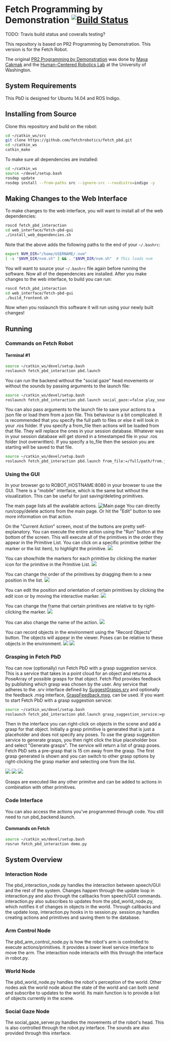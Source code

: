 # Fetch Programming by Demonstration [![Build Status](https://api.travis-ci.org/fetchrobotics/fetch_pbd.png)](https://travis-ci.org/fetchrobotics/fetch_pbd)

TODO: Travis build status and coveralls testing?

This repository is based on PR2 Programming by Demonstration. This version is for the Fetch Robot.

The original [PR2 Programming by Demonstration](https://github.com/PR2/pr2_pbd) was done by [Maya Cakmak](http://www.mayacakmak.com/) and the [Human-Centered Robotics Lab](https://hcrlab.cs.washington.edu/) at the University of Washington.

## System Requirements
This PbD is designed for Ubuntu 14.04 and ROS Indigo.

## Installing from Source
Clone this repository and build on the robot:
```bash
cd ~/catkin_ws/src
git clone https://github.com/fetchrobotics/fetch_pbd.git
cd ~/catkin_ws
catkin_make
```
To make sure all dependencies are installed:
```bash
cd ~/catkin_ws
source ~/devel/setup.bash
rosdep update
rosdep install --from-paths src --ignore-src --rosdistro=indigo -y
```
## Making Changes to the Web Interface
To make changes to the web interface, you will want to install all of the web dependencies:
```bash
roscd fetch_pbd_interaction
cd web_interface/fetch-pbd-gui
./install_web_dependencies.sh
```
Note that the above adds the following paths to the end of your `~/.bashrc`:
```bash
export NVM_DIR="/home/USERNAME/.nvm"
[ -s "$NVM_DIR/nvm.sh" ] && . "$NVM_DIR/nvm.sh"  # This loads nvm
```
You will want to source your `~/.bashrc` file again before running the software.
Now all of the dependencies are installed. After you make changes to the web interface, to build you can run:
```bash 
roscd fetch_pbd_interaction
cd web_interface/fetch-pbd-gui
./build_frontend.sh
```
Now when you roslaunch this software it will run using your newly built changes!

## Running
### Commands on Fetch Robot
#### Terminal #1
```bash
source ~/catkin_ws/devel/setup.bash
roslaunch fetch_pbd_interaction pbd.launch
```
You can run the backend without the "social gaze" head movements or without the sounds by passing arguments to the launch file:
```bash
source ~/catkin_ws/devel/setup.bash
roslaunch fetch_pbd_interaction pbd.launch social_gaze:=false play_sound:=false
```

You can also pass arguments to the launch file to save your actions to a json file or load them from a json file.
This behaviour is a bit complicated. It is recommended that you specify the full path to files or else it will look in your .ros folder.
If you specify a from_file then actions will be loaded from that file. They will replace the ones in your session database.
Whatever was in your session database will get stored in a timestamped file in your .ros folder (not overwritten).
If you specify a to_file then the session you are starting will be saved to that file.
```bash
source ~/catkin_ws/devel/setup.bash
roslaunch fetch_pbd_interaction pbd.launch from_file:=/full/path/from.json to_file:=/full/path/to.json
```

### Using the GUI
In your browser go to ROBOT_HOSTNAME:8080 in your browser to use the GUI. There is a "mobile" interface, which is the same but without the visualization. This can be useful for just saving/deleting primitives. 

The main page lists all the available actions.
![Main page](https://cloud.githubusercontent.com/assets/1470402/17989388/c71a3da2-6ae1-11e6-9d2f-894a67e508ca.png)
You can directly run/copy/delete actions from the main page. Or hit the "Edit" button to see more information on that action.

On the "Current Action" screen, most of the buttons are pretty self-explanatory. You can execute the entire action using the "Run" button at the bottom of the screen. This will execute all of the primitives in the order they appear in the Primitive List. You can click on a specific primitive (either the marker or the list item), to highlight the primitive.
![](https://cloud.githubusercontent.com/assets/1470402/17989398/d0602b2e-6ae1-11e6-8add-edcedf6285b6.png)

You can show/hide the markers for each primitive by clicking the marker icon for the primitive in the Primitive List.
![](https://cloud.githubusercontent.com/assets/1470402/17989394/d05bf02c-6ae1-11e6-9446-9847bbd419ea.png)

You can change the order of the primitives by dragging them to a new position in the list.
![](https://cloud.githubusercontent.com/assets/1470402/17989397/d0608290-6ae1-11e6-98a4-bbb1049e1185.png)

You can edit the position and orientation of certain primitives by clicking the edit icon or by moving the interactive marker.
![](https://cloud.githubusercontent.com/assets/1470402/17989393/d05b87ea-6ae1-11e6-85d7-922c6dc4844a.png)

You can change the frame that certain primitives are relative to by right-clicking the marker.
![](https://user-images.githubusercontent.com/1470402/28805009-d7e45398-761b-11e7-88e2-57898dde0a99.png)

You can also change the name of the action.
![](https://cloud.githubusercontent.com/assets/1470402/17989396/d05f44d4-6ae1-11e6-9363-f242c5ea15b6.png)

You can record objects in the environment using the "Record Objects" button. The objects will appear in the viewer. Poses can be relative to these objects in the environment.
![](https://user-images.githubusercontent.com/1470402/28805010-d7e6513e-761b-11e7-9fc8-b63c0e517571.png)
![](https://user-images.githubusercontent.com/1470402/28805011-d7edb910-761b-11e7-81a9-6e1f9c2f0be8.png)

### Grasping in Fetch PbD
You can now (optionally) run Fetch PbD with a grasp suggestion service. This is a service that takes in a point cloud for an object and returns a PoseArray of possible grasps for that object. Fetch Pbd provides feedback by publishing which grasp was chosen by the user. Any service that adheres to the .srv interface defined by [SuggestGrasps.srv](https://github.com/GT-RAIL/rail_manipulation_msgs/blob/develop/srv/SuggestGrasps.srv) and optionally the feedback .msg interface, [GraspFeedback.msg](https://github.com/GT-RAIL/rail_manipulation_msgs/blob/develop/msg/GraspFeedback.msg), can be used. If you want to start Fetch PbD with a grasp suggestion service:
```bash
source ~/catkin_ws/devel/setup.bash
roslaunch fetch_pbd_interaction pbd.launch grasp_suggestion_service:=grasp_service_name grasp_feedback_topic:=grasp_feedback
```
Then in the interface you can right-click on objects in the scene and add a grasp for that object. Initially a grasp primitive is generated that is just a placeholder and does not specify any poses. To use the grasp suggestion service to generate grasps, you then right click the blue placeholder box and select "Generate grasps". The service will return a list of grasp poses. Fetch PbD sets a pre-grasp that is 15 cm away from the grasp. The first grasp generated is shown and you can switch to other grasp options by right-clicking the grasp marker and selecting one from the list. 

![](https://user-images.githubusercontent.com/1470402/28805083-48681a96-761c-11e7-9921-2e9b7e07e318.png)
![](https://user-images.githubusercontent.com/1470402/28805082-4866964e-761c-11e7-80bd-b67ebd9cc4b2.png)
![](https://user-images.githubusercontent.com/1470402/28805081-48664284-761c-11e7-91b2-89958b14eab3.png)

Grasps are executed like any other primitve and can be added to actions in combination with other primitives.

### Code Interface
You can also access the actions you've programmed through code. You still need to run pbd_backend.launch. 

#### Commands on Fetch
```bash
source ~/catkin_ws/devel/setup.bash
rosrun fetch_pbd_interaction demo.py
```

## System Overview
### Interaction Node
The pbd_interaction_node.py handles the interaction between speech/GUI and the rest of the system. Changes happen through the update loop in interaction.py and also through the callbacks from speech/GUI commands. interaction.py also subscribes to updates from the pbd_world_node.py, which notifies it of changes in objects in the world. Through callbacks and the update loop, interaction.py hooks in to session.py. session.py handles creating actions and primitives and saving them to the database.

### Arm Control Node
The pbd_arm_control_node.py is how the robot's arm is controlled to execute actions/primitives. It provides a lower level service interface to move the arm. The interaction node interacts with this through the interface in robot.py.

### World Node
The pbd_world_node.py handles the robot's perception of the world. Other nodes ask the world node about the state of the world and can both send and subscribe to updates to the world. Its main function is to provide a list of objects currently in the scene.

### Social Gaze Node
The social_gaze_server.py handles the movements of the robot's head. This is also controlled through the robot.py interface. The sounds are also provided through this interface.

